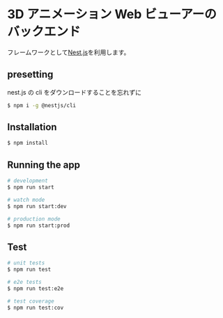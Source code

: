 # 3D アニメーション Web ビューアーのバックエンド

フレームワークとして[Nest.js](https://docs.nestjs.com/)を利用します。

## presetting

nest.js の cli をダウンロードすることを忘れずに

```bash
$ npm i -g @nestjs/cli
```

## Installation

```bash
$ npm install
```

## Running the app

```bash
# development
$ npm run start

# watch mode
$ npm run start:dev

# production mode
$ npm run start:prod
```

## Test

```bash
# unit tests
$ npm run test

# e2e tests
$ npm run test:e2e

# test coverage
$ npm run test:cov
```
